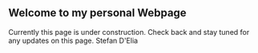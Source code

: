 ## Welcome to my personal Webpage

Currently this page is under construction. Check back and stay tuned for any updates on this page.
Stefan D'Elia

